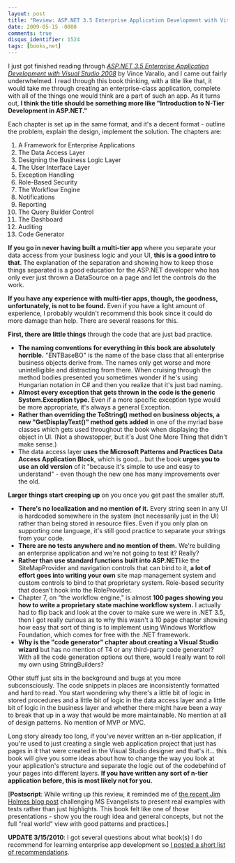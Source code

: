 ```yaml
---
layout: post
title: "Review: ASP.NET 3.5 Enterprise Application Development with Visual Studio 2008"
date: 2009-05-15 -0800
comments: true
disqus_identifier: 1524
tags: [books,net]
---
```

I just got finished reading through [*ASP.NET 3.5 Enterprise Application
Development with Visual Studio
2008*](http://www.amazon.com/gp/product/0470396865?ie=UTF8&tag=mhsvortex&linkCode=as2&camp=1789&creative=9325&creativeASIN=0470396865)
by Vince Varallo, and I came out fairly underwhelmed. I read through
this book thinking, with a title like that, it would take me through
creating an enterprise-class application, complete with all of the
things one would think are a part of such an app. As it turns out, **I
think the title should be something more like "Introduction to N-Tier
Development in ASP.NET."**

Each chapter is set up in the same format, and it's a decent format -
outline the problem, explain the design, implement the solution. The
chapters are:

1.  A Framework for Enterprise Applications
2.  The Data Access Layer
3.  Designing the Business Logic Layer
4.  The User Interface Layer
5.  Exception Handling
6.  Role-Based Security
7.  The Workflow Engine
8.  Notifications
9.  Reporting
10. The Query Builder Control
11. The Dashboard
12. Auditing
13. Code Generator

**If you go in never having built a multi-tier app** where you separate
your data access from your business logic and your UI, **this is a good
intro to that**. The explanation of the separation and showing how to
keep those things separated is a good education for the ASP.NET
developer who has only ever just thrown a DataSource on a page and let
the controls do the work.

**If you have any experience with multi-tier apps, though, the goodness,
unfortunately, is not to be found.** Even if you have a light amount of
experience, I probably wouldn't recommend this book since it could do
more damage than help. There are several reasons for this.

**First, there are little things** through the code that are just bad
practice.

-   **The naming conventions for everything in this book are absolutely
    horrible.** "ENTBaseBO" is the name of the base class that all
    enterprise business objects derive from. The names only get worse
    and more unintelligible and distracting from there. When cruising
    through the method bodies presented you sometimes wonder if he's
    using Hungarian notation in C\# and then you realize that it's just
    bad naming.
-   **Almost every exception that gets thrown in the code is the generic
    System.Exception type.** Even if a more specific exception type
    would be more appropriate, it's always a general Exception.
-   **Rather than overriding the ToString() method on business objects,
    a new "GetDisplayText()" method gets added** in one of the myriad
    base classes which gets used throughout the book when displaying the
    object in UI. (Not a showstopper, but it's Just One More Thing that
    didn't make sense.)
-   The data access layer **uses the Microsoft Patterns and Practices
    Data Access Application Block**, which is good... but the book
    **urges you to use an old version** of it "because it's simple to
    use and easy to understand" - even though the new one has many
    improvements over the old.

**Larger things start creeping up** on you once you get past the smaller
stuff.

-   **There's no localization and no mention of it.** Every string seen
    in any UI is hardcoded somewhere in the system (not necessarily just
    in the UI) rather than being stored in resource files. Even if you
    only plan on supporting one language, it's still good practice to
    separate your strings from your code.
-   **There are no tests anywhere and no mention of them.** We're
    building an enterprise application and we're not going to test it?
    Really?
-   **Rather than use standard functions built into ASP.NET**like the
    SiteMapProvider and navigation controls that can bind to it, **a lot
    of effort goes into writing your own** site map management system
    and custom controls to bind to that proprietary system. Role-based
    security that doesn't hook into the RoleProvider.
-   Chapter 7, on "the workflow engine," is almost **100 pages showing
    you how to write a proprietary state machine workflow system.** I
    actually had to flip back and look at the cover to make sure we were
    in .NET 3.5, then I got really curious as to why this wasn't a 10
    page chapter showing how easy that sort of thing is to implement
    using Windows Workflow Foundation, which comes for free with the
    .NET framework.
-   **Why is the "code generator" chapter about creating a Visual Studio
    wizard** but has no mention of T4 or any third-party code generator?
    With all the code generation options out there, would I really want
    to roll my own using StringBuilders?

Other stuff just sits in the background and bugs at you more
subconsciously. The code snippets in places are inconsistently formatted
and hard to read. You start wondering why there's a little bit of logic
in stored procedures and a little bit of logic in the data access layer
and a little bit of logic in the business layer and whether there might
have been a way to break that up in a way that would be more
maintainable. No mention at all of design patterns. No mention of MVP or
MVC.

Long story already too long, if you've never written an n-tier
application, if you're used to just creating a single web application
project that just has pages in it that were created in the Visual Studio
designer and that's it... this book will give you some ideas about how
to change the way you look at your application's structure and separate
the logic out of the codebehind of your pages into different layers.
**If you have written any sort of n-tier application before, this is
most likely not for you.**

[**Postscript**: While writing up this review, it reminded me of [the
recent Jim Holmes blog
post](http://frazzleddad.blogspot.com/2009/04/challenge-to-ms-evangelists-real.html)
challenging MS Evangelists to present real examples with tests rather
than just highlights. This book felt like one of those presentations -
show you the rough idea and general concepts, but not the full "real
world" view with good patterns and practices.]

**UPDATE 3/15/2010**: I got several questions about what book(s) I do
recommend for learning enterprise app development so [I posted a short
list of
recommendations](/archive/2010/03/15/enterprise-application-development-books.aspx).

